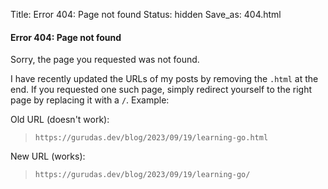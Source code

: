 Title: Error 404: Page not found
Status: hidden
Save_as: 404.html

#### Error 404: Page not found
Sorry, the page you requested was not found.

I have recently updated the URLs of my posts by removing the `.html` at the end. If you
requested one such page, simply redirect yourself to the right page by replacing it
with a `/`. Example:

Old URL (doesn't work):
> `https://gurudas.dev/blog/2023/09/19/learning-go.html`

New URL (works):
> `https://gurudas.dev/blog/2023/09/19/learning-go/`
